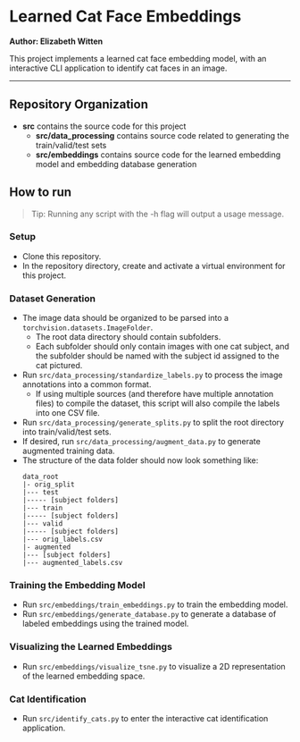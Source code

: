 # Learned Cat Face Embeddings

**Author: Elizabeth Witten**

This project implements a learned cat face embedding model, with an interactive CLI application to identify cat faces in an image.

---

## Repository Organization
- **src** contains the source code for this project
  - **src/data_processing** contains source code related to generating the train/valid/test sets
  - **src/embeddings** contains source code for the learned embedding model and embedding database generation

## How to run

> Tip: Running any script with the -h flag will output a usage message.

### Setup
- Clone this repository.
- In the repository directory, create and activate a virtual environment for this project.

### Dataset Generation
- The image data should be organized to be parsed into a `torchvision.datasets.ImageFolder`.
  - The root data directory should contain subfolders.
  - Each subfolder should only contain images with one cat subject, and the subfolder should be named with the subject id assigned to the cat pictured.
- Run `src/data_processing/standardize_labels.py` to process the image annotations into a common format.
  - If using multiple sources (and therefore have multiple annotation files) to compile the dataset, this script will also compile the labels into one CSV file.
- Run `src/data_processing/generate_splits.py` to split the root directory into train/valid/test sets.
- If desired, run `src/data_processing/augment_data.py` to generate augmented training data.
- The structure of the data folder should now look something like:
  ```
  data_root
  |- orig_split
  |--- test
  |----- [subject folders]
  |--- train
  |----- [subject folders]
  |--- valid
  |----- [subject folders]
  |--- orig_labels.csv
  |- augmented
  |--- [subject folders]
  |--- augmented_labels.csv
  ```

### Training the Embedding Model
- Run `src/embeddings/train_embeddings.py` to train the embedding model.
- Run `src/embeddings/generate_database.py` to generate a database of labeled embeddings using the trained model.

### Visualizing the Learned Embeddings
- Run `src/embeddings/visualize_tsne.py` to visualize a 2D representation of the learned embedding space.

### Cat Identification
- Run `src/identify_cats.py` to enter the interactive cat identification application.
